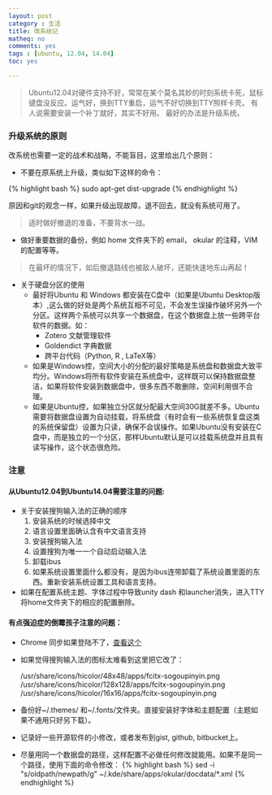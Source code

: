 ```yaml
---
layout: post 
category : 生活
title: 改系统记
matheq: no
comments: yes
tags : [ubuntu, 12.04, 14.04]
toc: yes

---
```


> Ubuntu12.04对硬件支持不好，常常在某个莫名其妙的时刻系统卡死，鼠标键盘没反应。运气好，换到TTY重启，运气不好切换到TTY照样卡壳。
> 有人说需要安装一个补丁就好，其实不好用。
> 最好的办法是升级系统。

### 升级系统的原则
改系统也需要一定的战术和战略，不能盲目，这里给出几个原则：

- 不要在原系统上升级，类似如下这样的命令：

{% highlight bash  %}
sudo apt-get dist-upgrade
{% endhighlight %}

原因和git的观念一样，如果升级出现故障，退不回去，就没有系统可用了。
> 适时做好撤退的准备，不要背水一战。

- 做好重要数据的备份，例如 home 文件夹下的 email， okular 的注释，VIM 的配置等等。
> 在最坏的情况下，如后撤退路线也被敌人破坏，还能快速地东山再起！

- 关于硬盘分区的使用
    - 最好将Ubuntu 和 Windows 都安装在C盘中（如果是Ubuntu Desktop版本）,这么做的好处是两个系统互相不可见，不会发生误操作破坏另外一个分区。这样两个系统可以共享一个数据盘，在这个数据盘上放一些跨平台软件的数据。如：
	    - Zotero 文献管理软件
	    - Goldendict 字典数据
	    - 跨平台代码（Python, R , LaTeX等）
    - 如果是Windows控，空间大小的分配的最好策略是系统盘和数据盘大致平均分。Windows将所有软件安装在系统盘中，这样既可以保持数据盘整洁，如果将软件安装到数据盘中，很多东西不敢删除，空间利用很不合理。
    - 如果是Ubuntu控，如果独立分区就分配最大空间30G就差不多。Ubuntu需要将数据盘设置为自动挂载，将系统盘（有时会有一些系统恢复盘这类的系统保留盘）设置为只读，确保不会误操作。如果Ubuntu没有安装在C盘中，而是独立的一个分区，那样Ubuntu默认是可以挂载系统盘并且具有读写操作，这个状态很危险。
    
### 注意
#### 从Ubuntu12.04到Ubuntu14.04需要注意的问题:

- 关于安装搜狗输入法的正确的顺序
    1. 安装系统的时候选择中文
    2. 语言设置里面确认含有中文语言支持
    3. 安装搜狗输入法
    4. 设置搜狗为唯一一个自动启动输入法
    5. 卸载ibus
    6. 如果系统设置里面什么都没有，是因为ibus连带卸载了系统设置里面的东西。重新安装系统设置工具和语言支持。
- 如果在配置系统主题、字体过程中导致unity dash 和launcher消失，进入TTY将home文件夹下的相应的配置删除。

#### 有点强迫症的倒霉孩子注意的问题：

- Chrome 同步如果登陆不了，[查看这个](http://www.oschina.net/question/84549_75715)
- 如果觉得搜狗输入法的图标太难看到这里把它改了：

    /usr/share/icons/hicolor/48x48/apps/fcitx-sogoupinyin.png
    /usr/share/icons/hicolor/128x128/apps/fcitx-sogoupinyin.png
    /usr/share/icons/hicolor/16x16/apps/fcitx-sogoupinyin.png

- 备份好~/.themes/ 和~/.fonts/文件夹。直接安装好字体和主题配置（主题如果不通用只好另下载）。
- 记录好一些开源软件的小修改，或者发布到gist, github, bitbucket上。
- 尽量用同一个数据盘的路径，这样配置不必做任何修改就能用。如果不是同一个路径，使用下面的命令修改：
{% highlight bash  %}
sed -i "s/oldpath/newpath/g" ~/.kde/share/apps/okular/docdata/*.xml
{% endhighlight %}

